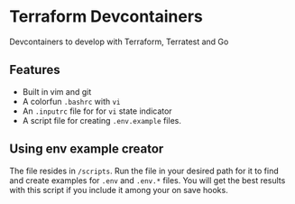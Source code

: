 # Terraform Devcontainers

Devcontainers to develop with Terraform, Terratest and Go

## Features

- Built in vim and git
- A colorfun `.bashrc` with `vi` 
- An `.inputrc` file for for `vi` state indicator
- A script file for creating `.env.example` files.

## Using env example creator

The file resides in `/scripts`. Run the file in your desired path for it to find and create examples for `.env` and `.env.*` files. You will get the best results with this script if you include it among your on save hooks.
